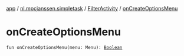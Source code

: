 [app](../../index.md) / [nl.mpcjanssen.simpletask](../index.md) / [FilterActivity](index.md) / [onCreateOptionsMenu](.)

# onCreateOptionsMenu

`fun onCreateOptionsMenu(menu: Menu): `[`Boolean`](https://kotlinlang.org/api/latest/jvm/stdlib/kotlin/-boolean/index.html)